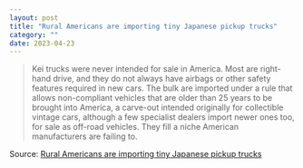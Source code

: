 ```yaml
---
layout: post
title: "Rural Americans are importing tiny Japanese pickup trucks"
category: ""
date: 2023-04-23
---
```


>Kei trucks were never intended for sale in America. Most are right-hand drive, and they do not always have airbags or other safety features required in new cars. The bulk are imported under a rule that allows non-compliant vehicles that are older than 25 years to be brought into America, a carve-out intended originally for collectible vintage cars, although a few specialist dealers import newer ones too, for sale as off-road vehicles. They fill a niche American manufacturers are failing to.

Source: [Rural Americans are importing tiny Japanese pickup trucks](https://news.ycombinator.com/item?id=35645624)
